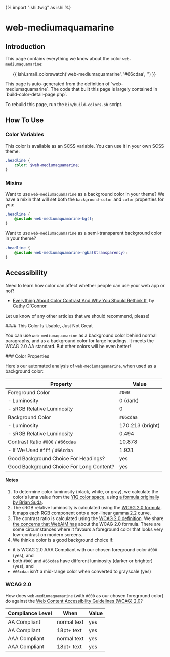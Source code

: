 {% import "ishi.twig" as ishi %}
# web-mediumaquamarine

## Introduction

This page contains everything we know about the color `web-mediumaquamarine`:

<div class="grid">
    <div class="cell">
        <div class="swatch">
            <ul>
                {{ ishi.small_colorswatch('web-mediumaquamarine', '#66cdaa', '') }}
            </ul>
        </div>
    </div>
</div>

<div class="callout attention" markdown="1">
This page is auto-generated from the definition of `web-mediumaquamarine`. The code that built this page is largely contained in `build-color-detail-page.php`.

To rebuild this page, run the `bin/build-colors.sh` script.
</div>

## How To Use

### Color Variables

This color is available as an SCSS variable. You can use it in your own SCSS theme:

```scss
.headline {
    color: $web-mediumaquamarine;
}
```

### Mixins

Want to use `web-mediumaquamarine` as a background color in your theme? We have a mixin that will set both the `background-color` and `color` properties for you:

```scss
.headline {
    @include web-mediumaquamarine-bg();
}
```

Want to use `web-mediumaquamarine` as a semi-transparent background color in your theme?

```scss
.headline {
    @include web-mediumaquamarine-rgba($transparency);
}
```

## Accessibility

Need to learn how color can affect whether people can use your web app or not?

* [Everything About Color Contrast And Why You Should Rethink It](https://www.smashingmagazine.com/2014/10/color-contrast-tips-and-tools-for-accessibility/), by [Cathy O'Connor](http://www.twitter.com/cagocon)

Let us know of any other articles that we should recommend, please!
<div class="callout warning" markdown="1">
#### This Color Is Usable, Just Not Great

You can use `web-mediumaquamarine` as a background color behind normal paragraphs, and as a background color for large headings. It meets the WCAG 2.0 AA standard. But other colors will be even better!
</div>
### Color Properties

Here's our automated analysis of `web-mediumaquamarine`, when used as a background color:

Property | Value
---------|------
Foreground Color | `#000`
- Luminosity | 0 (dark)
- sRGB Relative Luminosity | 0
Background Color | `#66cdaa`
- Luminosity | 170.213 (bright)
- sRGB Relative Luminosity | 0.494
Contrast Ratio `#000` / `#66cdaa` | 10.878
- If We Used `#fff` / `#66cdaa` | 1.931
Good Background Choice For Headings? | yes
Good Background Choice For Long Content? | yes

#### Notes

1. To determine color luminosity (black, white, or gray), we calculate the color's luma value from the [YIQ color space](https://en.wikipedia.org/wiki/YIQ), using [a formula originally by Brian Suda](https://24ways.org/2010/calculating-color-contrast/).
1. The sRGB relative luminosity is calculated using the [WCAG 2.0 formula](https://www.w3.org/TR/WCAG20/#relativeluminancedef). It maps each RGB component onto a non-linear gamma 2.2 curve.
1. The contrast ratio is calculated using the [WCAG 2.0 definition](https://www.w3.org/TR/2008/REC-WCAG20-20081211/#contrast-ratiodef). We share [the concerns that WebAIM has](http://webaim.org/blog/wcag-2-1-feedback/) about the WCAG 2.0 formula. There are some circumstances where it favours a foreground color that looks very low-contrast on modern screens.
1. We think a color is a good background choice if:
  - it is WCAG 2.0 AAA Compliant with our chosen foreground color `#000` (yes), and
  - both `#000` and `#66cdaa` have different luminosity (darker or brighter) (yes), and
  - `#66cdaa` isn't a mid-range color when converted to grayscale (yes)

### WCAG 2.0

How does `web-mediumaquamarine` (with `#000` as our chosen foreground color) do against the [Web Content Accessibility Guidelines (WCAG) 2.0](https://www.w3.org/TR/WCAG20/)?

Compliance Level | When | Value
-----------------|------|------
AA Compliant | normal text | yes
AA Compliant | 18pt+ text | yes
AAA Compliant | normal text | yes
AAA Compliant | 18pt+ text | yes